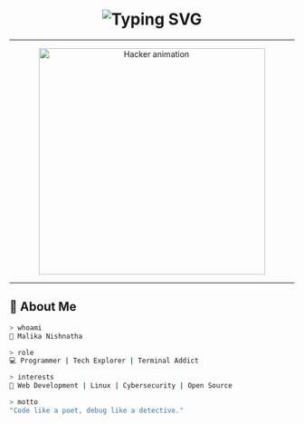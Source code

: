 <h1 align="center"><img src="https://readme-typing-svg.demolab.com?font=Fira+Code&weight=700&size=28&pause=1000&color=00FF00&center=true&vCenter=true&width=600&lines=Hello+World!+%F0%9F%91%8B;I'm+Malika+Nishnatha.;Programmer+%7C+Problem+Solver+%7C+Code+Artist;Welcome+to+My+Hacker+Hub+%F0%9F%90%9B" alt="Typing SVG" /></h1>

---

<p align="center">
  <img src="https://media.giphy.com/media/du3J3cXyzhj75IOgvA/giphy.gif" width="400" alt="Hacker animation"/>
</p>

---

## 🧠 About Me

```bash
> whoami
👤 Malika Nishnatha

> role
💻 Programmer | Tech Explorer | Terminal Addict

> interests
📌 Web Development | Linux | Cybersecurity | Open Source

> motto
"Code like a poet, debug like a detective."
